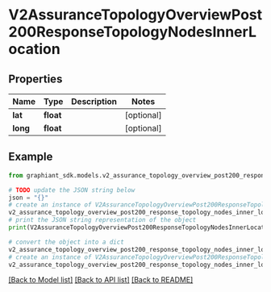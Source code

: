# V2AssuranceTopologyOverviewPost200ResponseTopologyNodesInnerLocation


## Properties

Name | Type | Description | Notes
------------ | ------------- | ------------- | -------------
**lat** | **float** |  | [optional] 
**long** | **float** |  | [optional] 

## Example

```python
from graphiant_sdk.models.v2_assurance_topology_overview_post200_response_topology_nodes_inner_location import V2AssuranceTopologyOverviewPost200ResponseTopologyNodesInnerLocation

# TODO update the JSON string below
json = "{}"
# create an instance of V2AssuranceTopologyOverviewPost200ResponseTopologyNodesInnerLocation from a JSON string
v2_assurance_topology_overview_post200_response_topology_nodes_inner_location_instance = V2AssuranceTopologyOverviewPost200ResponseTopologyNodesInnerLocation.from_json(json)
# print the JSON string representation of the object
print(V2AssuranceTopologyOverviewPost200ResponseTopologyNodesInnerLocation.to_json())

# convert the object into a dict
v2_assurance_topology_overview_post200_response_topology_nodes_inner_location_dict = v2_assurance_topology_overview_post200_response_topology_nodes_inner_location_instance.to_dict()
# create an instance of V2AssuranceTopologyOverviewPost200ResponseTopologyNodesInnerLocation from a dict
v2_assurance_topology_overview_post200_response_topology_nodes_inner_location_from_dict = V2AssuranceTopologyOverviewPost200ResponseTopologyNodesInnerLocation.from_dict(v2_assurance_topology_overview_post200_response_topology_nodes_inner_location_dict)
```
[[Back to Model list]](../README.md#documentation-for-models) [[Back to API list]](../README.md#documentation-for-api-endpoints) [[Back to README]](../README.md)


